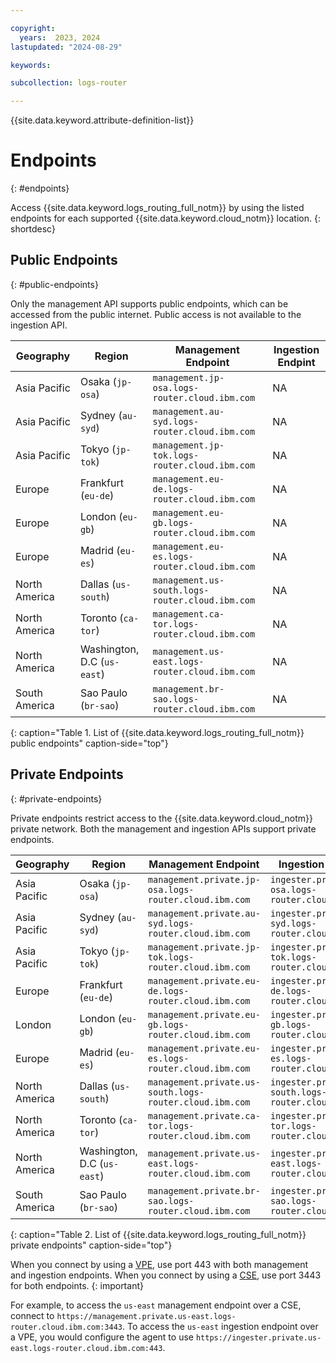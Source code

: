 ```yaml
---

copyright:
  years:  2023, 2024
lastupdated: "2024-08-29"

keywords:

subcollection: logs-router

---
```


{{site.data.keyword.attribute-definition-list}}

# Endpoints
{: #endpoints}

Access {{site.data.keyword.logs_routing_full_notm}} by using the listed endpoints for each supported {{site.data.keyword.cloud_notm}} location.
{: shortdesc}

## Public Endpoints
{: #public-endpoints}

Only the management API supports public endpoints, which can be accessed from the public internet. Public access is not available to the ingestion API.

| Geography | Region                           | Management Endpoint | Ingestion Endpint |
|-----------|----------------------------------|---------------------|--------------------|
| Asia Pacific | Osaka (`jp-osa`) | `management.jp-osa.logs-router.cloud.ibm.com` | NA |
| Asia Pacific | Sydney (`au-syd`) | `management.au-syd.logs-router.cloud.ibm.com` | NA |
| Asia Pacific | Tokyo (`jp-tok`) | `management.jp-tok.logs-router.cloud.ibm.com` | NA |
| Europe  | Frankfurt (`eu-de`) | `management.eu-de.logs-router.cloud.ibm.com` | NA |
| Europe  | London (`eu-gb`) | `management.eu-gb.logs-router.cloud.ibm.com` | NA |
| Europe  | Madrid (`eu-es`) | `management.eu-es.logs-router.cloud.ibm.com` | NA |
| North America  | Dallas (`us-south`) | `management.us-south.logs-router.cloud.ibm.com` | NA |
| North America  | Toronto (`ca-tor`) | `management.ca-tor.logs-router.cloud.ibm.com` | NA |
| North America  | Washington, D.C (`us-east`) | `management.us-east.logs-router.cloud.ibm.com` | NA |
| South America  | Sao Paulo (`br-sao`) | `management.br-sao.logs-router.cloud.ibm.com` | NA |
{: caption="Table 1. List of {{site.data.keyword.logs_routing_full_notm}} public endpoints" caption-side="top"}

## Private Endpoints
{: #private-endpoints}

Private endpoints restrict access to the {{site.data.keyword.cloud_notm}} private network.  Both the management and ingestion APIs support private endpoints.

| Geography | Region                           | Management Endpoint | Ingestion Endpint |
|-----------|----------------------------------|---------------------|--------------------|
| Asia Pacific  | Osaka (`jp-osa`) | `management.private.jp-osa.logs-router.cloud.ibm.com` | `ingester.private.jp-osa.logs-router.cloud.ibm.com` |
| Asia Pacific  | Sydney (`au-syd`) | `management.private.au-syd.logs-router.cloud.ibm.com` | `ingester.private.au-syd.logs-router.cloud.ibm.com` |
| Asia Pacific  | Tokyo (`jp-tok`) | `management.private.jp-tok.logs-router.cloud.ibm.com` | `ingester.private.jp-tok.logs-router.cloud.ibm.com` |
| Europe  | Frankfurt (`eu-de`) | `management.private.eu-de.logs-router.cloud.ibm.com` | `ingester.private.eu-de.logs-router.cloud.ibm.com` |
| London  | London (`eu-gb`) | `management.private.eu-gb.logs-router.cloud.ibm.com` | `ingester.private.eu-gb.logs-router.cloud.ibm.com` |
| Europe  | Madrid (`eu-es`) | `management.private.eu-es.logs-router.cloud.ibm.com` | `ingester.private.eu-es.logs-router.cloud.ibm.com` |
| North America  | Dallas (`us-south`) | `management.private.us-south.logs-router.cloud.ibm.com` | `ingester.private.us-south.logs-router.cloud.ibm.com` |
| North America  | Toronto (`ca-tor`) | `management.private.ca-tor.logs-router.cloud.ibm.com` | `ingester.private.ca-tor.logs-router.cloud.ibm.com` |
| North America  | Washington, D.C (`us-east`) | `management.private.us-east.logs-router.cloud.ibm.com` | `ingester.private.us-east.logs-router.cloud.ibm.com` |
| South America  | Sao Paulo (`br-sao`) | `management.private.br-sao.logs-router.cloud.ibm.com` | `ingester.private.br-sao.logs-router.cloud.ibm.com` |
{: caption="Table 2. List of {{site.data.keyword.logs_routing_full_notm}} private endpoints" caption-side="top"}


When you connect by using a [VPE](/docs/vpc?topic=vpc-about-vpe), use port 443 with both management and ingestion endpoints. When you connect by using a [CSE](/docs/account?topic=account-service-endpoints-overview), use port 3443 for both endpoints.
{: important}

For example, to access the `us-east` management endpoint over a CSE, connect to `https://management.private.us-east.logs-router.cloud.ibm.com:3443`. To access the `us-east` ingestion endpoint over a VPE, you would configure the agent to use `https://ingester.private.us-east.logs-router.cloud.ibm.com:443`.

